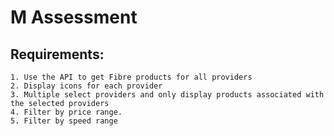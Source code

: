 # M Assessment 

## Requirements:

    1. Use the API to get Fibre products for all providers
    2. Display icons for each provider
    3. Multiple select providers and only display products associated with the selected providers
    4. Filter by price range.
    5. Filter by speed range

